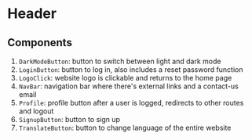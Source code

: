 # Header

## Components

1. `DarkModeButton`: button to switch between light and dark mode
2. `LoginButton`: button to log in, also includes a reset password function
3. `LogoClick`: website logo is clickable and returns to the home page
4. `NavBar`: navigation bar where there's external links and a contact-us email
5. `Profile`: profile button after a user is logged, redirects to other routes and logout
6. `SignupButton`: button to sign up
7. `TranslateButton`: button to change language of the entire website